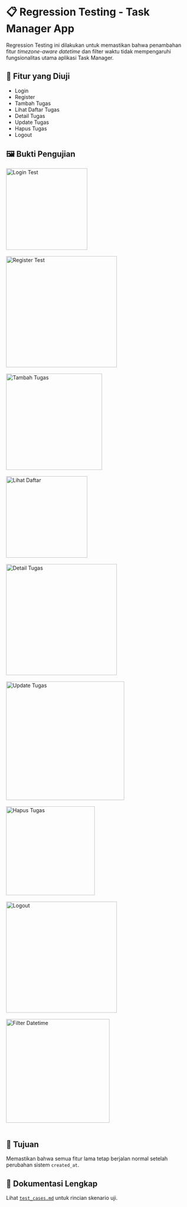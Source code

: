 # 📋 Regression Testing - Task Manager App

Regression Testing ini dilakukan untuk memastikan bahwa penambahan fitur *timezone-aware datetime* dan filter waktu tidak mempengaruhi fungsionalitas utama aplikasi Task Manager.

## 📌 Fitur yang Diuji
- Login  
- Register  
- Tambah Tugas  
- Lihat Daftar Tugas  
- Detail Tugas  
- Update Tugas  
- Hapus Tugas  
- Logout  

## 🖼️ Bukti Pengujian

<img width="220" alt="Login Test" src="https://github.com/user-attachments/assets/d2cc0804-59dd-4123-a08e-5c41b5829a97" />
<br><br>

<img width="300" alt="Register Test" src="https://github.com/user-attachments/assets/6a18206d-b5d0-481d-a130-bb522f24ae73" />
<br><br>

<img width="260" alt="Tambah Tugas" src="https://github.com/user-attachments/assets/f8c77752-ff94-4a1f-8f5b-e93d8b9bb687" />
<br><br>

<img width="220" alt="Lihat Daftar" src="https://github.com/user-attachments/assets/8fbd57eb-5b93-40d5-9a57-0cefa815836f" />
<br><br>

<img width="300" alt="Detail Tugas" src="https://github.com/user-attachments/assets/aba89429-f257-4c9c-933e-543a722ee162" />
<br><br>

<img width="320" alt="Update Tugas" src="https://github.com/user-attachments/assets/5f0cf323-5abe-4c8b-a0bf-dddefe6962a4" />
<br><br>

<img width="240" alt="Hapus Tugas" src="https://github.com/user-attachments/assets/be231d67-e4cd-481f-85db-4843621b48c1" />
<br><br>

<img width="300" alt="Logout" src="https://github.com/user-attachments/assets/8cd89344-b1dd-4806-a4f9-541439318a50" />
<br><br>

<img width="280" alt="Filter Datetime" src="https://github.com/user-attachments/assets/ddf4df44-a99f-44e7-b826-64e95202f0bb" />
<br><br>

## 🧪 Tujuan
Memastikan bahwa semua fitur lama tetap berjalan normal setelah perubahan sistem `created_at`.

## 📎 Dokumentasi Lengkap
Lihat [`test_cases.md`](./test_cases.md) untuk rincian skenario uji.
